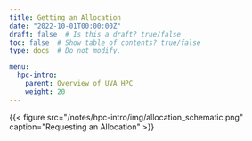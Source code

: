```yaml
---
title: Getting an Allocation
date: "2022-10-01T00:00:00Z"
draft: false  # Is this a draft? true/false
toc: false  # Show table of contents? true/false
type: docs  # Do not modify.

menu:
  hpc-intro:
    parent: Overview of UVA HPC
    weight: 20
---
```


{{< figure src="/notes/hpc-intro/img/allocation_schematic.png" caption="Requesting an Allocation" >}}

